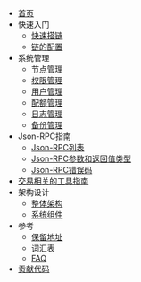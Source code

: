 - [首页](index.md)
- 快速入门
    - [快速搭链](chain/getting_started.md)
    - [链的配置](chain/admintool.md)
- 系统管理
    - [节点管理](system_management/node.md)
    - [权限管理](system_management/permission.md)
    - [用户管理](system_management/user.md)
    - [配额管理](system_management/quota.md)
    - [日志管理](system_management/log.md)
    - [备份管理](system_management/snapshot.md)
- Json-RPC指南
    - [Json-RPC列表](rpc_guide/rpc.md)
    - [Json-RPC参数和返回值类型](rpc_guide/rpc-types.md)
    - [Json-RPC错误码](rpc_guide/rpc_error_code.md)
- [交易相关的工具指南](txtool.md)
- 架构设计
    - [整体架构](architecture/architecture.md)
    - [系统组件](architecture/components.md)
- 参考
    - [保留地址](reference/addresses.md)
    - [词汇表](reference/glossary.md)
    - [FAQ](reference/faq.md)
- [贡献代码](contributing.md)
